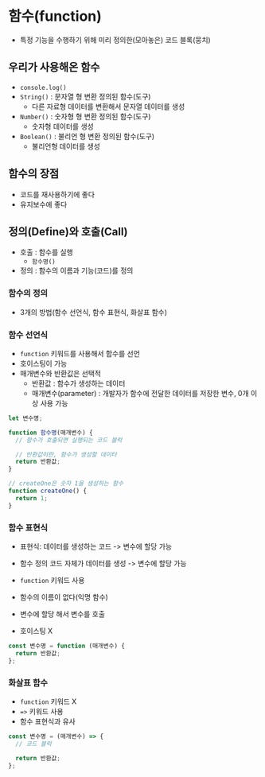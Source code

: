 # 함수(function)

- 특정 기능을 수행하기 위해 미리 정의한(모아놓은) 코드 블록(뭉치)

## 우리가 사용해온 함수

- `console.log()`
- `String()` : 문자열 형 변환 정의된 함수(도구)
  - 다른 자료형 데이터를 변환해서 문자열 데이터를 생성
- `Number()` : 숫자형 형 변환 정의된 함수(도구)
  - 숫자형 데이터를 생성
- `Boolean()` : 불리언 형 변환 정의된 함수(도구)
  - 불리언형 데이터를 생성

## 함수의 장점

- 코드를 재사용하기에 좋다
- 유지보수에 좋다

## 정의(Define)와 호출(Call)

- 호출 : 함수를 실행
  - `함수명()`
- 정의 : 함수의 이름과 기능(코드)를 정의

### 함수의 정의

- 3개의 방법(함수 선언식, 함수 표현식, 화살표 함수)

### 함수 선언식

- `function` 키워드를 사용해서 함수를 선언
- 호이스팅이 가능
- 매개변수와 반환값은 선택적
  - 반환값 : 함수가 생성하는 데이터
  - 매개변수(parameter) : 개발자가 함수에 전달한 데이터를 저장한 변수, 0개 이상 사용 가능

```jsx
let 변수명;

function 함수명(매개변수) {
  // 함수가 호출되면 실행되는 코드 블럭

  // 반환값이란, 함수가 생성할 데이터
  return 반환값;
}

// createOne은 숫자 1을 생성하는 함수
function createOne() {
  return 1;
}
```

### 함수 표현식

- 표현식: 데이터를 생성하는 코드 -> 변수에 할당 가능
- 함수 정의 코드 자체가 데이터를 생성 -> 변수에 할당 가능

- `function` 키워드 사용
- 함수의 이름이 없다(익명 함수)
- 변수에 할당 해서 변수를 호출
- 호이스팅 X

```jsx
const 변수명 = function (매개변수) {
  return 반환값;
};
```

### 화살표 함수

- `function` 키워드 X
- `=>` 키워드 사용
- 함수 표현식과 유사

```jsx
const 변수명 = (매개변수) => {
  // 코드 블럭

  return 반환값;
};
```
